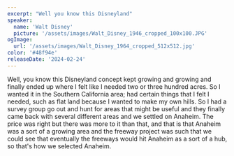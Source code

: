 ```yaml
---
excerpt: "Well you know this Disneyland"
speaker:
  name: 'Walt Disney'
  picture: '/assets/images/Walt_Disney_1946_cropped_100x100.JPG'
ogImage:
  url: '/assets/images/Walt_Disney_1964_cropped_512x512.jpg'
color: '#48f94e'
releaseDate: '2024-02-24'
---
```

Well, you know this Disneyland concept kept growing and growing and finally ended up where I felt like I needed two or three hundred acres. So I wanted it in the Southern California area; had certain things that I felt I needed, such as flat land because I wanted to make my own hills. So I had a survey group go out and hunt for areas that might be useful and they finally came back with several different areas and we settled on Anaheim. The price was right but there was more to it than that, and that is that Anaheim was a sort of a growing area and the freeway project was such that we could see that eventually the freeways would hit Anaheim as a sort of a hub, so that's how we selected Anaheim.
